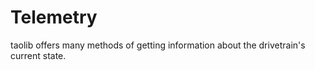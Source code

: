 # Telemetry

taolib offers many methods of getting information about the drivetrain's current state.